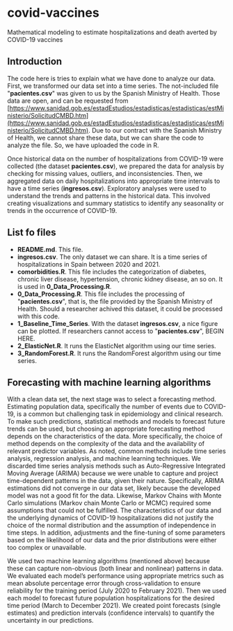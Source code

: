 # covid-vaccines
Mathematical modeling to estimate hospitalizations and death averted by COVID-19 vaccines

## Introduction
The code here is tries to explain what we have done to analyze our data. First, we transformed our data set into a time series. The not-included file "**pacientes.csv**" was given to us by the Spanish Ministry of Health. Those data are open, and can be requested from [https://www.sanidad.gob.es/estadEstudios/estadisticas/estadisticas/estMinisterio/SolicitudCMBD.htm](https://www.sanidad.gob.es/estadEstudios/estadisticas/estadisticas/estMinisterio/SolicitudCMBD.htm). Due to our contract with the Spanish Ministry of Health, we cannot share these data, but we can share the code to analyze the file. So, we have uploaded the code in R. 

Once historical data on the number of hospitalizations from COVID-19 were collected (the dataset **pacientes.csv**), we prepared the data for analysis by checking for missing values, outliers, and inconsistencies. Then, we aggregated data on daily hospitalizations into appropriate time intervals to have a time series (**ingresos.csv**). Exploratory analyses were used to understand the trends and patterns in the historical data. This involved creating visualizations and summary statistics to identify any seasonality or trends in the occurrence of COVID-19.

## List fo files

- **README.md**. This file.
- **ingresos.csv**. The only dataset we can share. It is a time series of hospitalizations in Spain between 2020 and 2021.
- **comorbidities.R**. This file includes the categorization of diabetes, chronic liver disease, hypertension, chronic kidney disease, an so on. It is used in **0_Data_Processing.R**.
- **0_Data_Processing.R**. This file includes the processing of "**pacientes.csv**", that is, the file provided by the Spanish Ministry of Health. Should a researcher achived this dataset, it could be processed with this code.
- **1_Baseline_Time_Series**. With the dataset **ingresos.csv**, a nice figure can be plotted. If researchers cannot access to "**pacientes.csv**", BEGIN HERE.
- **2_ElasticNet.R**. It runs the ElasticNet algorithm using our time series.
- **3_RandomForest.R**. It runs the RandomForest algorithm using our time series.

## Forecasting with machine learning algorithms
With a clean data set, the next stage was to select a forecasting method. Estimating population data, specifically the number of events due to COVID-19, is a common but challenging task in epidemiology and clinical research. To make such predictions, statistical methods and models to forecast future trends can be used, but choosing an appropriate forecasting method depends on the characteristics of the data. More specifically, the choice of method depends on the complexity of the data and the availability of relevant predictor variables. As noted, common methods include time series analysis, regression analysis, and machine learning techniques. We discarded time series analysis methods such as Auto-Regressive Integrated Moving Average (ARIMA) because we were unable to capture and project time-dependent patterns in the data, given their nature. Specifically, ARIMA estimations did not converge in our data set, likely because the developed model was not a good fit for the data. Likewise, Markov Chains with Monte Carlo simulations (Markov chain Monte Carlo or MCMC) required some assumptions that could not be fulfilled. The characteristics of our data and the underlying dynamics of COVID-19 hospitalizations did not justify the choice of the normal distribution and the assumption of independence in time steps. In addition, adjustments and the fine-tuning of some parameters based on the likelihood of our data and the prior distributions were either too complex or unavailable.

We used two machine learning algorithms (mentioned above) because these can capture non-obvious (both linear and nonlinear) patterns in data. We evaluated each model’s performance using appropriate metrics such as mean absolute percentage error through cross-validation to ensure reliability for the training period (July 2020 to February 2021). Then we used each model to forecast future population hospitalizations for the desired time period (March to December 2021). We created point forecasts (single estimates) and prediction intervals (confidence intervals) to quantify the uncertainty in our predictions.
